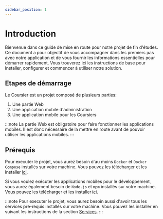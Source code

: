 ```yaml
---
sidebar_position: 1
---
```


# Introduction

Bienvenue dans ce guide de mise en route pour notre projet de fin d'études. Ce document a pour objectif de vous accompagner dans les premiers pas avec notre application et de vous fournir les informations essentielles pour démarrer rapidement. Vous trouverez ici les instructions de base pour installer, configurer et commencer à utiliser notre solution.

## Etapes de démarrage

Le Coursier est un projet composé de plusieurs parties:

1. Une partie Web
2. Une application mobile d'administration
3. Une application mobile pour les Coursiers

:::note
La partie Web est obligatoire pour faire fonctionner les applications mobiles.
Il est donc nécessaire de la mettre en route avant de pouvoir utiliser les applications mobiles.
:::

## Prérequis

Pour executer le projet, vous aurez besoin d'au moins `Docker` et `Docker Compose` installés sur votre machine. Vous pouvez les télécharger et les installer [ici](https://docs.docker.com/get-docker/).

Si vous voulez exécuter les applications mobiles pour le développement, vous aurez également besoin de `Node.js` et `npm` installés sur votre machine. Vous pouvez les télécharger et les installer [ici](https://nodejs.org/en/download/).

:::note
Pour executer le projet, vous aurez besoin aussi d'avoir tous les services pré-requis installés sur votre machine. Vous pouvez les installer en suivant les instructions de la section [Services](./services).
:::
